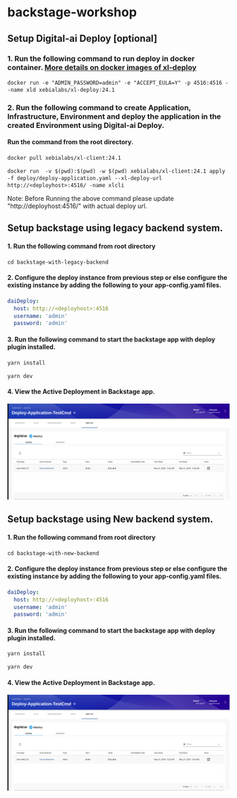 # backstage-workshop

## Setup Digital-ai Deploy [optional]
### 1. Run the following command to run deploy in docker container. [More details on docker images of xl-deploy](https://hub.docker.com/r/xebialabs/xl-deploy)
```shell
docker run -e "ADMIN_PASSWORD=admin" -e "ACCEPT_EULA=Y" -p 4516:4516 --name xld xebialabs/xl-deploy:24.1
```

### 2. Run the following command to create Application, Infrastructure, Environment  and deploy the application in the created Environment using Digital-ai Deploy. 
#### Run the command from the root directory.
```shell
docker pull xebialabs/xl-client:24.1
```
```shell
docker run  -v $(pwd):$(pwd) -w $(pwd) xebialabs/xl-client:24.1 apply -f deploy/deploy-application.yaml --xl-deploy-url http://<deployhost>:4516/ -name xlcli
```
Note: Before Running the above command please update  "http://deployhost:4516/" with actual deploy url.

## Setup backstage using legacy backend system.
#### 1. Run the following command from root directory
```shell
cd backstage-with-legacy-backend
```
#### 2. Configure the deploy instance from previous step or else configure the existing instance by adding the following to your app-config.yaml files.
```yaml
daiDeploy:
  host: http://<deployhost>:4516
  username: 'admin'
  password: 'admin'
```
#### 3. Run the following command to start the backstage app with deploy plugin installed.
```shell
yarn install
```
```shell
yarn dev
```

#### 4. View the Active Deployment in Backstage app.
![Active Deployment](deploy/img/deployment_active.png)

## Setup backstage using New backend system.
#### 1. Run the following command from root directory
```shell
cd backstage-with-new-backend
```
#### 2. Configure the deploy instance from previous step or else configure the existing instance by adding the following to your app-config.yaml files.
```yaml
daiDeploy:
  host: http://<deployhost>:4516
  username: 'admin'
  password: 'admin'
```
#### 3. Run the following command to start the backstage app with deploy plugin installed.
```shell
yarn install
```
```shell
yarn dev
```

#### 4. View the Active Deployment in Backstage app.
![Active Deployment](deploy/img/deployment_active.png)

